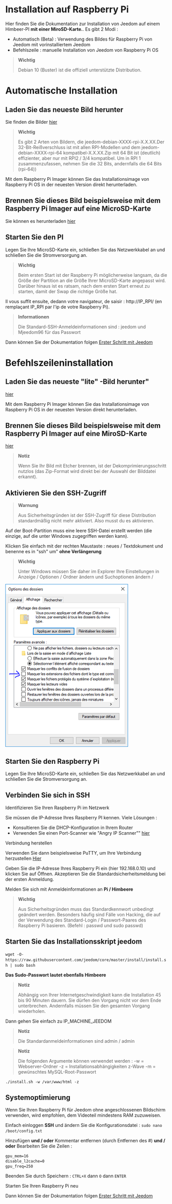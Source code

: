 # Installation auf Raspberry Pi

Hier finden Sie die Dokumentation zur Installation von Jeedom auf einem Himbeer-PI **mit einer MiroSD-Karte.**. Es gibt 2 Modi :

- Automatisch (Beta) : Verwendung des Bildes für Raspberry Pi von Jeedom mit vorinstalliertem Jeedom
- Befehlszeile : manuelle Installation von Jeedom von Raspberry Pi OS

> **Wichtig**
>
> Debian 10 (Buster) ist die offiziell unterstützte Distribution.

# Automatische Installation

## Laden Sie das neueste Bild herunter

Sie finden die Bilder [hier](https://images.jeedom.com/rpi/)

> **Wichtig**
>
>Es gibt 2 Arten von Bildern, die jeedom-debian-XXXX-rpi-X.X.XX.Der 32-Bit-Reißverschluss ist mit allen RPI-Modellen und dem jeedom-debian-XXXX-rpi-64 kompatibel-X.X.XX.Zip mit 64 Bit ist (deutlich) effizienter, aber nur mit RPI2 / 3/4 kompatibel. Um in RPI 1 zusammenzufassen, nehmen Sie die 32 Bits, andernfalls die 64 Bits (rpi-64))

Mit dem Raspberry Pi Imager können Sie das Installationsimage von Raspberry Pi OS in der neuesten Version direkt herunterladen.

## Brennen Sie dieses Bild beispielsweise mit dem Raspberry Pi Imager auf eine MicroSD-Karte

Sie können es herunterladen [hier](https://www.raspberrypi.org/downloads/)

## Starten Sie den PI

Legen Sie Ihre MicroSD-Karte ein, schließen Sie das Netzwerkkabel an und schließen Sie die Stromversorgung an.

> **Wichtig**
>
> Beim ersten Start ist der Raspberry Pi möglicherweise langsam, da die Größe der Partition an die Größe Ihrer MicroSD-Karte angepasst wird. Darüber hinaus ist es ratsam, nach dem ersten Start erneut zu starten, damit der Swap die richtige Größe hat.

Il vous suffit ensuite, dedann votre navigateur, de saisir : http://IP_RPI/ (en remplaçant IP_RPI par l'ip de votre Raspberry Pi).

> **Informationen**
>
> Die Standard-SSH-Anmeldeinformationen sind : jeedom und Mjeedom96 für das Passwort 

Dann können Sie der Dokumentation folgen [Erster Schritt mit Jeedom](https://doc.jeedom.com/de_DE/premiers-pas/index)

# Befehlszeileninstallation

## Laden Sie das neueste "lite" -Bild herunter"

[hier](https://downloads.raspberrypi.org/raspbian_lite_latest)

Mit dem Raspberry Pi Imager können Sie das Installationsimage von Raspberry Pi OS in der neuesten Version direkt herunterladen.

## Brennen Sie dieses Bild beispielsweise mit dem Raspberry Pi Imager auf eine MiroSD-Karte

[hier](https://www.raspberrypi.org/downloads/)

> **Notiz**
>
> Wenn Sie Ihr Bild mit Etcher brennen, ist der Dekomprimierungsschritt nutzlos (das Zip-Format wird direkt bei der Auswahl der Bilddatei erkannt).

## Aktivieren Sie den SSH-Zugriff

> **Warnung**
>
> Aus Sicherheitsgründen ist der SSH-Zugriff für diese Distribution standardmäßig nicht mehr aktiviert. Also musst du es aktivieren.

Auf der Boot-Partition muss eine leere SSH-Datei erstellt werden (die einzige, auf die unter Windows zugegriffen werden kann).

Klicken Sie einfach mit der rechten Maustaste : neues / Textdokument und benenne es in "ssh" um" **ohne Verlängerung**

> **Wichtig**
>
> Unter Windows müssen Sie daher im Explorer Ihre Einstellungen in Anzeige / Optionen / Ordner ändern und Suchoptionen ändern /

![ExtensionFichier](images/ExtensionFichier.PNG)

## Starten Sie den Raspberry Pi

Legen Sie Ihre MicroSD-Karte ein, schließen Sie das Netzwerkkabel an und schließen Sie die Stromversorgung an.

## Verbinden Sie sich in SSH

Identifizieren Sie Ihren Raspberry Pi im Netzwerk

Sie müssen die IP-Adresse Ihres Raspberry PI kennen. Viele Lösungen :

-   Konsultieren Sie die DHCP-Konfiguration in Ihrem Router
-   Verwenden Sie einen Port-Scanner wie "Angry IP Scanner"" [hier](http://angryip.org/download/#windows)

Verbindung herstellen

Verwenden Sie dann beispielsweise PuTTY, um Ihre Verbindung herzustellen [Hier](http://www.putty.org/)

Geben Sie die IP-Adresse Ihres Raspberry Pi ein (hier 192.168.0.10) und klicken Sie auf Öffnen. Akzeptieren Sie die Standardsicherheitsmeldung bei der ersten Anmeldung.

Melden Sie sich mit Anmeldeinformationen an **Pi / Himbeere**

> **Wichtig**
>
> Aus Sicherheitsgründen muss das Standardkennwort unbedingt geändert werden. Besonders häufig sind Fälle von Hacking, die auf der Verwendung des Standard-Login / Passwort-Paares des Raspberry Pi basieren. (Befehl : passwd und sudo passwd)

## Starten Sie das Installationsskript jeedom

``wget -O- https://raw.githubusercontent.com/jeedom/core/master/install/install.sh | sudo bash``

**Das Sudo-Passwort lautet ebenfalls Himbeere**

> **Notiz**
>
> Abhängig von Ihrer Internetgeschwindigkeit kann die Installation 45 bis 90 Minuten dauern. Sie dürfen den Vorgang nicht vor dem Ende unterbrechen. Andernfalls müssen Sie den gesamten Vorgang wiederholen.

Dann gehen Sie einfach zu IP\_MACHINE\_JEEDOM

> **Notiz**
>
> Die Standardanmeldeinformationen sind admin / admin

> **Notiz**
>
> Die folgenden Argumente können verwendet werden : -w = Webserver-Ordner -z = Installationsabhängigkeiten z-Wave -m = gewünschtes MySQL-Root-Passwort

````
./install.sh -w /var/www/html -z
````

## Systemoptimierung

Wenn Sie Ihren Raspberry Pi für Jeedom ohne angeschlossenen Bildschirm verwenden, wird empfohlen, dem Videoteil mindestens RAM zuzuweisen.

Einfach einloggen **SSH** und ändern Sie die Konfigurationsdatei : ``sudo nano /boot/config.txt``

Hinzufügen **und / oder** Kommentar entfernen (durch Entfernen des #) **und / oder** Bearbeiten Sie die Zeilen :

````
gpu_mem=16
disable_l2cache=0
gpu_freq=250
````

Beenden Sie durch Speichern : ``CTRL+X`` dann ``O`` dann ``ENTER``

Starten Sie Ihren Raspberry Pi neu

Dann können Sie der Dokumentation folgen [Erster Schritt mit Jeedom](https://doc.jeedom.com/de_DE/premiers-pas/index)
